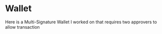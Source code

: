 # Wallet

Here is a Multi-Signature Wallet I worked on that requires two approvers to allow transaction
